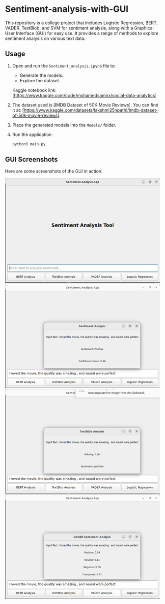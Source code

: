 # Sentiment-analysis-with-GUI

This repository is  a college project that includes Logistic Regression, BERT, VADER, TextBlob, and SVM for sentiment analysis, along with a Graphical User Interface (GUI) for easy use. It provides a range of methods to explore sentiment analysis on various text data.

## Usage

1. Open and run the `Sentiment_analysis.ipynb` file to:
   - Generate the models.
   - Explore the dataset.

   Kaggle notebook link: [https://www.kaggle.com/code/mohamedsamirx/social-data-analytics]

2. The dataset used is [IMDB Dataset of 50K Movie Reviews]. You can find it at: [https://www.kaggle.com/datasets/lakshmi25npathi/imdb-dataset-of-50k-movie-reviews].

3. Place the generated models into the `Models/` folder.

4. Run the application:
   ```bash
   python3 main.py
   ```

## GUI Screenshots

Here are some screenshots of the GUI in action:

![GUI Screenshot 1](Images/image_1.png)
![GUI Screenshot 2](Images/image_2.png)
![GUI Screenshot 3](Images/image_3.png)
![GUI Screenshot 4](Images/image_4.png)

